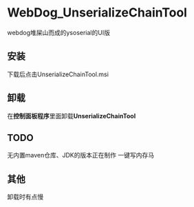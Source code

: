 # WebDog_UnserializeChainTool
webdog堆屎山而成的ysoserial的UI版
## 安装
下载后点击UnserializeChainTool.msi
## 卸载
在**控制面板程序**里面卸载**UnserializeChainTool**
## TODO
无内置maven仓库、JDK的版本正在制作
一键写内存马
## 其他
卸载时有点慢

